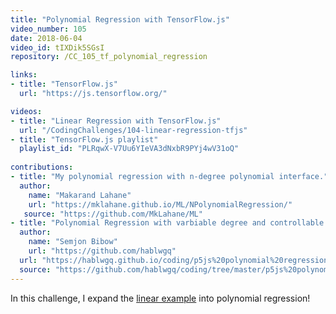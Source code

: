 ```yaml
---
title: "Polynomial Regression with TensorFlow.js"
video_number: 105
date: 2018-06-04
video_id: tIXDik5SGsI
repository: /CC_105_tf_polynomial_regression

links:
- title: "TensorFlow.js"
  url: "https://js.tensorflow.org/"

videos:
- title: "Linear Regression with TensorFlow.js"
  url: "/CodingChallenges/104-linear-regression-tfjs"
- title: "TensorFlow.js playlist"
  playlist_id: "PLRqwX-V7Uu6YIeVA3dNxbR9PYj4wV31oQ"
  
contributions:
- title: "My polynomial regression with n-degree polynomial interface."
  author:
    name: "Makarand Lahane"
    url: "https://mklahane.github.io/ML/NPolynomialRegression/"
   source: "https://github.com/MkLahane/ML"
- title: "Polynomial Regression with varbiable degree and controllable learning rate"
  author:
    name: "Semjon Bibow"
    url: "https://github.com/hablwgq"
  url: "https://hablwgq.github.io/coding/p5js%20polynomial%20regression/"
  source: "https://github.com/hablwgq/coding/tree/master/p5js%20polynomial%20regression"
---
```


In this challenge, I expand the [linear example](https://youtu.be/dLp10CFIvxI) into polynomial regression!
